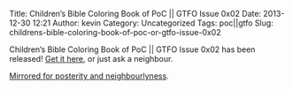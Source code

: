 Title: Children’s Bible Coloring Book of PoC || GTFO Issue 0x02
Date: 2013-12-30 12:21
Author: kevin
Category: Uncategorized
Tags: poc||gtfo
Slug: childrens-bible-coloring-book-of-poc-or-gtfo-issue-0x02

Children’s Bible Coloring Book of PoC || GTFO Issue 0x02 has been
released! [Get it
here](https://corkami.googlecode.com/files/pocorgtfo02.pdf), or just ask
a neighbour.

[Mirrored for posterity and
neighbourlyness](http://kevinisageek.org/pocorgtfo/pocorgtfo02.pdf).
